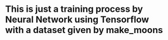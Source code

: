 # This is just a training process by Neural Network using Tensorflow with a dataset given by make_moons

